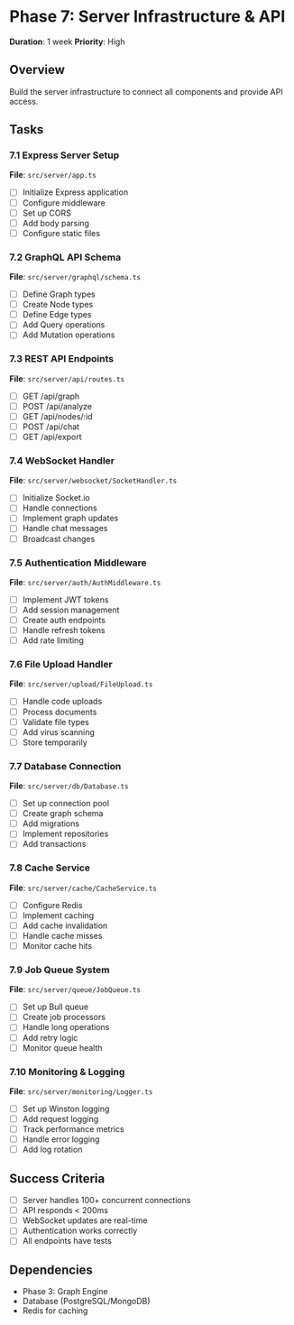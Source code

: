 # Phase 7: Server Infrastructure & API
**Duration**: 1 week
**Priority**: High

## Overview
Build the server infrastructure to connect all components and provide API access.

## Tasks

### 7.1 Express Server Setup
**File**: `src/server/app.ts`

- [ ] Initialize Express application
- [ ] Configure middleware
- [ ] Set up CORS
- [ ] Add body parsing
- [ ] Configure static files

### 7.2 GraphQL API Schema
**File**: `src/server/graphql/schema.ts`

- [ ] Define Graph types
- [ ] Create Node types
- [ ] Define Edge types
- [ ] Add Query operations
- [ ] Add Mutation operations

### 7.3 REST API Endpoints
**File**: `src/server/api/routes.ts`

- [ ] GET /api/graph
- [ ] POST /api/analyze
- [ ] GET /api/nodes/:id
- [ ] POST /api/chat
- [ ] GET /api/export

### 7.4 WebSocket Handler
**File**: `src/server/websocket/SocketHandler.ts`

- [ ] Initialize Socket.io
- [ ] Handle connections
- [ ] Implement graph updates
- [ ] Handle chat messages
- [ ] Broadcast changes

### 7.5 Authentication Middleware
**File**: `src/server/auth/AuthMiddleware.ts`

- [ ] Implement JWT tokens
- [ ] Add session management
- [ ] Create auth endpoints
- [ ] Handle refresh tokens
- [ ] Add rate limiting

### 7.6 File Upload Handler
**File**: `src/server/upload/FileUpload.ts`

- [ ] Handle code uploads
- [ ] Process documents
- [ ] Validate file types
- [ ] Add virus scanning
- [ ] Store temporarily

### 7.7 Database Connection
**File**: `src/server/db/Database.ts`

- [ ] Set up connection pool
- [ ] Create graph schema
- [ ] Add migrations
- [ ] Implement repositories
- [ ] Add transactions

### 7.8 Cache Service
**File**: `src/server/cache/CacheService.ts`

- [ ] Configure Redis
- [ ] Implement caching
- [ ] Add cache invalidation
- [ ] Handle cache misses
- [ ] Monitor cache hits

### 7.9 Job Queue System
**File**: `src/server/queue/JobQueue.ts`

- [ ] Set up Bull queue
- [ ] Create job processors
- [ ] Handle long operations
- [ ] Add retry logic
- [ ] Monitor queue health

### 7.10 Monitoring & Logging
**File**: `src/server/monitoring/Logger.ts`

- [ ] Set up Winston logging
- [ ] Add request logging
- [ ] Track performance metrics
- [ ] Handle error logging
- [ ] Add log rotation

## Success Criteria
- [ ] Server handles 100+ concurrent connections
- [ ] API responds < 200ms
- [ ] WebSocket updates are real-time
- [ ] Authentication works correctly
- [ ] All endpoints have tests

## Dependencies
- Phase 3: Graph Engine
- Database (PostgreSQL/MongoDB)
- Redis for caching